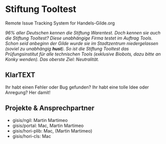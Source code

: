 # Stiftung Tooltest

Remote Issue Tracking System for Handels-Gilde.org

*96% aller Deutschen kennen die Stiftung Warentest. Doch kennen sie auch die Stiftung Tooltest? Diese unabhängige Firma testet im Auftrag Tools. Schon seid anbeginn der Gilde wurde sie im Stadtzentrum niedergelassen (soviel zu unabhängig **hust**). So ist die Stiftung Tooltest das Prüfungsinstitut für alle technischen Tools (exklusive Biobots, dazu bitte an Konky wenden). Das oberste Ziel: Neutralität.*

## KlarTEXT

Ihr habt einen Fehler oder Bug gefunden? Ihr habt eine tolle Idee oder Anregung? Her damit!

## Projekte & Ansprechpartner

 * gisis/ngil: Martin Martimeo
 * gisis/portal: Mac, Martin Martimeo 
 * gisis/hori-plib: Mac, (Martin Martimeo)
 * gisis/hori-cls: Mac



